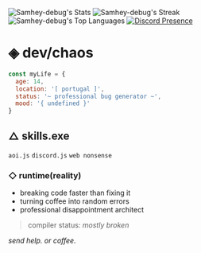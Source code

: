 ![Samhey-debug's Stats](https://github-readme-stats.vercel.app/api?username=Samhey-debug&theme=dark&show_icons=true&hide_border=true&count_private=true)
![Samhey-debug's Streak](https://github-readme-streak-stats.herokuapp.com/?user=Samhey-debug&theme=dark&hide_border=true)
![Samhey-debug's Top Languages](https://github-readme-stats.vercel.app/api/top-langs/?username=Samhey-debug&theme=dark&show_icons=true&hide_border=true&layout=compact)
[![Discord Presence](https://lanyard-profile-readme.vercel.app/api/1144201945196810311?theme=dark&bg=809ecf&animated=false&hideDiscrim=true&borderRadius=30px&idleMessage=Probably%20coding)](https://discord.com/users/1144201945196810311)

# ◈ dev/chaos

```js
const myLife = {
  age: 14,
  location: '[ portugal ]',
  status: '~ professional bug generator ~',
  mood: '{ undefined }'
}
```

## △ skills.exe

` aoi.js ` ` discord.js ` ` web nonsense `

### ◇ runtime(reality)
- breaking code faster than fixing it
- turning coffee into random errors
- professional disappointment architect

> compiler status: *mostly broken*

*send help. or coffee.*